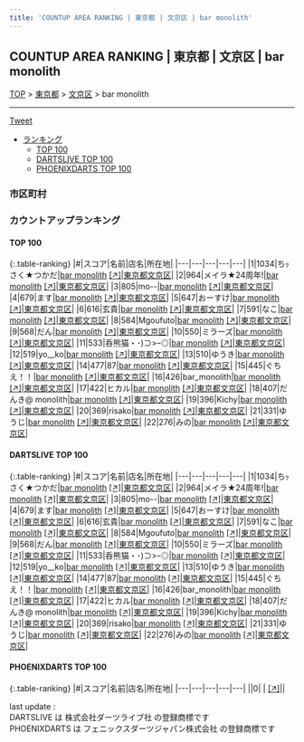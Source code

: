 ```yaml
---
title: 'COUNTUP AREA RANKING | 東京都 | 文京区 | bar monolith'
---
```

## COUNTUP AREA RANKING | 東京都 | 文京区 | bar monolith

[TOP](/darts/rank/) > [東京都](/darts/rank/東京都/) > [文京区](/darts/rank/東京都/文京区/) > bar monolith

___

<a href="https://twitter.com/share?ref_src=twsrc%5Etfw" data-text="COUNTUP AREA RANKING | 東京都文京区bar monolith" class="twitter-share-button" data-hashtags="DARTSLIVE,PHOENIXDARTS,darts,ダーツ" data-show-count="false">Tweet</a>

* [ランキング](#カウントアップランキング)
    * [TOP 100](#top-100)
    * [DARTSLIVE TOP 100](#dartslive-top-100)
    * [PHOENIXDARTS TOP 100](#phoenixdarts-top-100)

### 市区町村

<ul>

</ul>

### カウントアップランキング

#### TOP 100



{:.table-ranking}
|#|スコア|名前|店名|所在地|
|---|---|---|---|---|
|1|1034|<span class="rank-name-dl">ちｯさく★つかだ</span>|<a href="/darts/rank/shops/53ac260a951f92e15f9f3321c1147265.html">bar monolith</a> <a href="https://search.dartslive.com/jp/shop/53ac260a951f92e15f9f3321c1147265">[↗]</a>|<a href="/darts/rank/東京都/文京区">東京都文京区</a>|
|2|964|<span class="rank-name-dl">メイラ★24周年!</span>|<a href="/darts/rank/shops/53ac260a951f92e15f9f3321c1147265.html">bar monolith</a> <a href="https://search.dartslive.com/jp/shop/53ac260a951f92e15f9f3321c1147265">[↗]</a>|<a href="/darts/rank/東京都/文京区">東京都文京区</a>|
|3|805|<span class="rank-name-dl">mo--</span>|<a href="/darts/rank/shops/53ac260a951f92e15f9f3321c1147265.html">bar monolith</a> <a href="https://search.dartslive.com/jp/shop/53ac260a951f92e15f9f3321c1147265">[↗]</a>|<a href="/darts/rank/東京都/文京区">東京都文京区</a>|
|4|679|<span class="rank-name-dl">ます</span>|<a href="/darts/rank/shops/53ac260a951f92e15f9f3321c1147265.html">bar monolith</a> <a href="https://search.dartslive.com/jp/shop/53ac260a951f92e15f9f3321c1147265">[↗]</a>|<a href="/darts/rank/東京都/文京区">東京都文京区</a>|
|5|647|<span class="rank-name-dl">おーすけ</span>|<a href="/darts/rank/shops/53ac260a951f92e15f9f3321c1147265.html">bar monolith</a> <a href="https://search.dartslive.com/jp/shop/53ac260a951f92e15f9f3321c1147265">[↗]</a>|<a href="/darts/rank/東京都/文京区">東京都文京区</a>|
|6|616|<span class="rank-name-dl">玄貴</span>|<a href="/darts/rank/shops/53ac260a951f92e15f9f3321c1147265.html">bar monolith</a> <a href="https://search.dartslive.com/jp/shop/53ac260a951f92e15f9f3321c1147265">[↗]</a>|<a href="/darts/rank/東京都/文京区">東京都文京区</a>|
|7|591|<span class="rank-name-dl">なこ</span>|<a href="/darts/rank/shops/53ac260a951f92e15f9f3321c1147265.html">bar monolith</a> <a href="https://search.dartslive.com/jp/shop/53ac260a951f92e15f9f3321c1147265">[↗]</a>|<a href="/darts/rank/東京都/文京区">東京都文京区</a>|
|8|584|<span class="rank-name-dl">Mgoufuto</span>|<a href="/darts/rank/shops/53ac260a951f92e15f9f3321c1147265.html">bar monolith</a> <a href="https://search.dartslive.com/jp/shop/53ac260a951f92e15f9f3321c1147265">[↗]</a>|<a href="/darts/rank/東京都/文京区">東京都文京区</a>|
|9|568|<span class="rank-name-dl">だん</span>|<a href="/darts/rank/shops/53ac260a951f92e15f9f3321c1147265.html">bar monolith</a> <a href="https://search.dartslive.com/jp/shop/53ac260a951f92e15f9f3321c1147265">[↗]</a>|<a href="/darts/rank/東京都/文京区">東京都文京区</a>|
|10|550|<span class="rank-name-dl">ミラーズ</span>|<a href="/darts/rank/shops/53ac260a951f92e15f9f3321c1147265.html">bar monolith</a> <a href="https://search.dartslive.com/jp/shop/53ac260a951f92e15f9f3321c1147265">[↗]</a>|<a href="/darts/rank/東京都/文京区">東京都文京区</a>|
|11|533|<span class="rank-name-dl">呑熊猫・･)⊃&gt;ｰ◎</span>|<a href="/darts/rank/shops/53ac260a951f92e15f9f3321c1147265.html">bar monolith</a> <a href="https://search.dartslive.com/jp/shop/53ac260a951f92e15f9f3321c1147265">[↗]</a>|<a href="/darts/rank/東京都/文京区">東京都文京区</a>|
|12|519|<span class="rank-name-dl">yo__ko</span>|<a href="/darts/rank/shops/53ac260a951f92e15f9f3321c1147265.html">bar monolith</a> <a href="https://search.dartslive.com/jp/shop/53ac260a951f92e15f9f3321c1147265">[↗]</a>|<a href="/darts/rank/東京都/文京区">東京都文京区</a>|
|13|510|<span class="rank-name-dl">ゆうき</span>|<a href="/darts/rank/shops/53ac260a951f92e15f9f3321c1147265.html">bar monolith</a> <a href="https://search.dartslive.com/jp/shop/53ac260a951f92e15f9f3321c1147265">[↗]</a>|<a href="/darts/rank/東京都/文京区">東京都文京区</a>|
|14|477|<span class="rank-name-dl">87</span>|<a href="/darts/rank/shops/53ac260a951f92e15f9f3321c1147265.html">bar monolith</a> <a href="https://search.dartslive.com/jp/shop/53ac260a951f92e15f9f3321c1147265">[↗]</a>|<a href="/darts/rank/東京都/文京区">東京都文京区</a>|
|15|445|<span class="rank-name-dl">ぐちえ！！</span>|<a href="/darts/rank/shops/53ac260a951f92e15f9f3321c1147265.html">bar monolith</a> <a href="https://search.dartslive.com/jp/shop/53ac260a951f92e15f9f3321c1147265">[↗]</a>|<a href="/darts/rank/東京都/文京区">東京都文京区</a>|
|16|426|<span class="rank-name-dl">bar_monolith</span>|<a href="/darts/rank/shops/53ac260a951f92e15f9f3321c1147265.html">bar monolith</a> <a href="https://search.dartslive.com/jp/shop/53ac260a951f92e15f9f3321c1147265">[↗]</a>|<a href="/darts/rank/東京都/文京区">東京都文京区</a>|
|17|422|<span class="rank-name-dl">ヒカル</span>|<a href="/darts/rank/shops/53ac260a951f92e15f9f3321c1147265.html">bar monolith</a> <a href="https://search.dartslive.com/jp/shop/53ac260a951f92e15f9f3321c1147265">[↗]</a>|<a href="/darts/rank/東京都/文京区">東京都文京区</a>|
|18|407|<span class="rank-name-dl">だんき@ monolith</span>|<a href="/darts/rank/shops/53ac260a951f92e15f9f3321c1147265.html">bar monolith</a> <a href="https://search.dartslive.com/jp/shop/53ac260a951f92e15f9f3321c1147265">[↗]</a>|<a href="/darts/rank/東京都/文京区">東京都文京区</a>|
|19|396|<span class="rank-name-dl">Kichy</span>|<a href="/darts/rank/shops/53ac260a951f92e15f9f3321c1147265.html">bar monolith</a> <a href="https://search.dartslive.com/jp/shop/53ac260a951f92e15f9f3321c1147265">[↗]</a>|<a href="/darts/rank/東京都/文京区">東京都文京区</a>|
|20|369|<span class="rank-name-dl">risako</span>|<a href="/darts/rank/shops/53ac260a951f92e15f9f3321c1147265.html">bar monolith</a> <a href="https://search.dartslive.com/jp/shop/53ac260a951f92e15f9f3321c1147265">[↗]</a>|<a href="/darts/rank/東京都/文京区">東京都文京区</a>|
|21|331|<span class="rank-name-dl">ゆうじ</span>|<a href="/darts/rank/shops/53ac260a951f92e15f9f3321c1147265.html">bar monolith</a> <a href="https://search.dartslive.com/jp/shop/53ac260a951f92e15f9f3321c1147265">[↗]</a>|<a href="/darts/rank/東京都/文京区">東京都文京区</a>|
|22|276|<span class="rank-name-dl">みの</span>|<a href="/darts/rank/shops/53ac260a951f92e15f9f3321c1147265.html">bar monolith</a> <a href="https://search.dartslive.com/jp/shop/53ac260a951f92e15f9f3321c1147265">[↗]</a>|<a href="/darts/rank/東京都/文京区">東京都文京区</a>|


#### DARTSLIVE TOP 100



{:.table-ranking}
|#|スコア|名前|店名|所在地|
|---|---|---|---|---|
|1|1034|<span class="rank-name-dl">ちｯさく★つかだ</span>|<a href="/darts/rank/shops/53ac260a951f92e15f9f3321c1147265.html">bar monolith</a> <a href="https://search.dartslive.com/jp/shop/53ac260a951f92e15f9f3321c1147265">[↗]</a>|<a href="/darts/rank/東京都/文京区">東京都文京区</a>|
|2|964|<span class="rank-name-dl">メイラ★24周年!</span>|<a href="/darts/rank/shops/53ac260a951f92e15f9f3321c1147265.html">bar monolith</a> <a href="https://search.dartslive.com/jp/shop/53ac260a951f92e15f9f3321c1147265">[↗]</a>|<a href="/darts/rank/東京都/文京区">東京都文京区</a>|
|3|805|<span class="rank-name-dl">mo--</span>|<a href="/darts/rank/shops/53ac260a951f92e15f9f3321c1147265.html">bar monolith</a> <a href="https://search.dartslive.com/jp/shop/53ac260a951f92e15f9f3321c1147265">[↗]</a>|<a href="/darts/rank/東京都/文京区">東京都文京区</a>|
|4|679|<span class="rank-name-dl">ます</span>|<a href="/darts/rank/shops/53ac260a951f92e15f9f3321c1147265.html">bar monolith</a> <a href="https://search.dartslive.com/jp/shop/53ac260a951f92e15f9f3321c1147265">[↗]</a>|<a href="/darts/rank/東京都/文京区">東京都文京区</a>|
|5|647|<span class="rank-name-dl">おーすけ</span>|<a href="/darts/rank/shops/53ac260a951f92e15f9f3321c1147265.html">bar monolith</a> <a href="https://search.dartslive.com/jp/shop/53ac260a951f92e15f9f3321c1147265">[↗]</a>|<a href="/darts/rank/東京都/文京区">東京都文京区</a>|
|6|616|<span class="rank-name-dl">玄貴</span>|<a href="/darts/rank/shops/53ac260a951f92e15f9f3321c1147265.html">bar monolith</a> <a href="https://search.dartslive.com/jp/shop/53ac260a951f92e15f9f3321c1147265">[↗]</a>|<a href="/darts/rank/東京都/文京区">東京都文京区</a>|
|7|591|<span class="rank-name-dl">なこ</span>|<a href="/darts/rank/shops/53ac260a951f92e15f9f3321c1147265.html">bar monolith</a> <a href="https://search.dartslive.com/jp/shop/53ac260a951f92e15f9f3321c1147265">[↗]</a>|<a href="/darts/rank/東京都/文京区">東京都文京区</a>|
|8|584|<span class="rank-name-dl">Mgoufuto</span>|<a href="/darts/rank/shops/53ac260a951f92e15f9f3321c1147265.html">bar monolith</a> <a href="https://search.dartslive.com/jp/shop/53ac260a951f92e15f9f3321c1147265">[↗]</a>|<a href="/darts/rank/東京都/文京区">東京都文京区</a>|
|9|568|<span class="rank-name-dl">だん</span>|<a href="/darts/rank/shops/53ac260a951f92e15f9f3321c1147265.html">bar monolith</a> <a href="https://search.dartslive.com/jp/shop/53ac260a951f92e15f9f3321c1147265">[↗]</a>|<a href="/darts/rank/東京都/文京区">東京都文京区</a>|
|10|550|<span class="rank-name-dl">ミラーズ</span>|<a href="/darts/rank/shops/53ac260a951f92e15f9f3321c1147265.html">bar monolith</a> <a href="https://search.dartslive.com/jp/shop/53ac260a951f92e15f9f3321c1147265">[↗]</a>|<a href="/darts/rank/東京都/文京区">東京都文京区</a>|
|11|533|<span class="rank-name-dl">呑熊猫・･)⊃&gt;ｰ◎</span>|<a href="/darts/rank/shops/53ac260a951f92e15f9f3321c1147265.html">bar monolith</a> <a href="https://search.dartslive.com/jp/shop/53ac260a951f92e15f9f3321c1147265">[↗]</a>|<a href="/darts/rank/東京都/文京区">東京都文京区</a>|
|12|519|<span class="rank-name-dl">yo__ko</span>|<a href="/darts/rank/shops/53ac260a951f92e15f9f3321c1147265.html">bar monolith</a> <a href="https://search.dartslive.com/jp/shop/53ac260a951f92e15f9f3321c1147265">[↗]</a>|<a href="/darts/rank/東京都/文京区">東京都文京区</a>|
|13|510|<span class="rank-name-dl">ゆうき</span>|<a href="/darts/rank/shops/53ac260a951f92e15f9f3321c1147265.html">bar monolith</a> <a href="https://search.dartslive.com/jp/shop/53ac260a951f92e15f9f3321c1147265">[↗]</a>|<a href="/darts/rank/東京都/文京区">東京都文京区</a>|
|14|477|<span class="rank-name-dl">87</span>|<a href="/darts/rank/shops/53ac260a951f92e15f9f3321c1147265.html">bar monolith</a> <a href="https://search.dartslive.com/jp/shop/53ac260a951f92e15f9f3321c1147265">[↗]</a>|<a href="/darts/rank/東京都/文京区">東京都文京区</a>|
|15|445|<span class="rank-name-dl">ぐちえ！！</span>|<a href="/darts/rank/shops/53ac260a951f92e15f9f3321c1147265.html">bar monolith</a> <a href="https://search.dartslive.com/jp/shop/53ac260a951f92e15f9f3321c1147265">[↗]</a>|<a href="/darts/rank/東京都/文京区">東京都文京区</a>|
|16|426|<span class="rank-name-dl">bar_monolith</span>|<a href="/darts/rank/shops/53ac260a951f92e15f9f3321c1147265.html">bar monolith</a> <a href="https://search.dartslive.com/jp/shop/53ac260a951f92e15f9f3321c1147265">[↗]</a>|<a href="/darts/rank/東京都/文京区">東京都文京区</a>|
|17|422|<span class="rank-name-dl">ヒカル</span>|<a href="/darts/rank/shops/53ac260a951f92e15f9f3321c1147265.html">bar monolith</a> <a href="https://search.dartslive.com/jp/shop/53ac260a951f92e15f9f3321c1147265">[↗]</a>|<a href="/darts/rank/東京都/文京区">東京都文京区</a>|
|18|407|<span class="rank-name-dl">だんき@ monolith</span>|<a href="/darts/rank/shops/53ac260a951f92e15f9f3321c1147265.html">bar monolith</a> <a href="https://search.dartslive.com/jp/shop/53ac260a951f92e15f9f3321c1147265">[↗]</a>|<a href="/darts/rank/東京都/文京区">東京都文京区</a>|
|19|396|<span class="rank-name-dl">Kichy</span>|<a href="/darts/rank/shops/53ac260a951f92e15f9f3321c1147265.html">bar monolith</a> <a href="https://search.dartslive.com/jp/shop/53ac260a951f92e15f9f3321c1147265">[↗]</a>|<a href="/darts/rank/東京都/文京区">東京都文京区</a>|
|20|369|<span class="rank-name-dl">risako</span>|<a href="/darts/rank/shops/53ac260a951f92e15f9f3321c1147265.html">bar monolith</a> <a href="https://search.dartslive.com/jp/shop/53ac260a951f92e15f9f3321c1147265">[↗]</a>|<a href="/darts/rank/東京都/文京区">東京都文京区</a>|
|21|331|<span class="rank-name-dl">ゆうじ</span>|<a href="/darts/rank/shops/53ac260a951f92e15f9f3321c1147265.html">bar monolith</a> <a href="https://search.dartslive.com/jp/shop/53ac260a951f92e15f9f3321c1147265">[↗]</a>|<a href="/darts/rank/東京都/文京区">東京都文京区</a>|
|22|276|<span class="rank-name-dl">みの</span>|<a href="/darts/rank/shops/53ac260a951f92e15f9f3321c1147265.html">bar monolith</a> <a href="https://search.dartslive.com/jp/shop/53ac260a951f92e15f9f3321c1147265">[↗]</a>|<a href="/darts/rank/東京都/文京区">東京都文京区</a>|


#### PHOENIXDARTS TOP 100



{:.table-ranking}
|#|スコア|名前|店名|所在地|
|---|---|---|---|---|
||0|<span class="rank-name-dl"> </span>|<a href="/darts/rank/shops/.html"></a> <a href="">[↗]</a>|<a href="/darts/rank//"></a>|


<div class="footer border-top border-gray-light mt-5 pt-3 text-right text-gray">
    last update : <span style="font-weight: italic" id="foot_last_modified"></span><br />
    DARTSLIVE は 株式会社ダーツライブ社 の登録商標です<br />
    PHOENIXDARTS は フェニックスダーツジャパン株式会社 の登録商標です<br />
</div>

<script src="https://cdnjs.cloudflare.com/ajax/libs/jquery.tablesorter/2.31.3/js/jquery.tablesorter.min.js" integrity="sha512-qzgd5cYSZcosqpzpn7zF2ZId8f/8CHmFKZ8j7mU4OUXTNRd5g+ZHBPsgKEwoqxCtdQvExE5LprwwPAgoicguNg==" crossorigin="anonymous" referrerpolicy="no-referrer"></script>
<link rel="stylesheet" href="https://cdnjs.cloudflare.com/ajax/libs/jquery.tablesorter/2.31.3/css/theme.default.min.css" integrity="sha512-wghhOJkjQX0Lh3NSWvNKeZ0ZpNn+SPVXX1Qyc9OCaogADktxrBiBdKGDoqVUOyhStvMBmJQ8ZdMHiR3wuEq8+w==" crossorigin="anonymous" referrerpolicy="no-referrer" />
<script>
$(function() {
    $(".table-ranking").tablesorter({sortList:[[0, 0]]});
    $("#foot_last_modified").text(formatDate(new Date(document.lastModified), 'yyyy-MM-dd HH:mm:ss'));
});
</script>

<script async src="https://platform.twitter.com/widgets.js" charset="utf-8"></script>